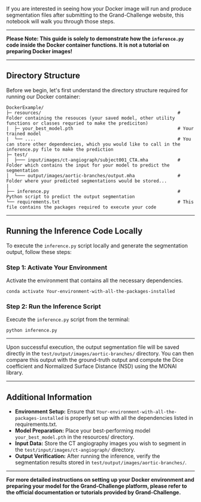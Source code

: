 If you are interested in seeing how your Docker image will run and produce segmentation files after submitting to the Grand-Challenge website, this notebook will walk you through those steps.

---

**Please Note: This guide is solely to demonstrate how the `inference.py` code inside the Docker container functions. It is not a tutorial on preparing Docker images!**

---

## Directory Structure

Before we begin, let's first understand the directory structure required for running our Docker container:


```
DockerExample/
├─ resources/                                                   # Folder containing the resouces (your saved model, other utility functions or classes requried to make the prediciton)
|  ├─ your_best_model.pth                                       # Your trained model
|  └── ....                                                     # You can store other dependencies, which you would like to call in the inference.py file to make the prediction
├─ test/
|  ├─── input/images/ct-angiograph/subject001_CTA.mha           # Folder which contains the input for your model to predict the segmentation
│  └─── output/images/aortic-branches/output.mha                # Folder where your predicted segmentations would be stored...
|
├── inference.py                                                # Python script to predict the output segmentation
└── requirements.txt                                            # This file contains the packages required to execute your code              
```

---

## Running the Inference Code Locally

To execute the `inference.py` script locally and generate the segmentation output, follow these steps:

### Step 1: Activate Your Environment

Activate the environment that contains all the necessary dependencies.

```
conda activate Your-environment-with-all-the-packages-installed
```

### Step 2: Run the Inference Script

Execute the `inference.py` script from the terminal:
```
python inference.py
```
---

Upon successful execution, the output segmentation file will be saved directly in the `test/output/images/aortic-branches/` directory. You can then compare this output with the ground-truth output and compute the Dice coefficient and Normalized Surface Distance (NSD) using the MONAI library.

---

## Additional Information

- **Environment Setup:** Ensure that `Your-environment-with-all-the-packages-installed` is properly set up with all the dependencies listed in requirements.txt.
- **Model Preparation:** Place your best-performing model `your_best_model.pth` in the resources/ directory.
- **Input Data:** Store the CT angiography images you wish to segment in the `test/input/images/ct-angiograph/` directory.
- **Output Verification:** After running the inference, verify the segmentation results stored in `test/output/images/aortic-branches/`.

---
**For more detailed instructions on setting up your Docker environment and preparing your model for the Grand-Challenge platform, please refer to the official documentation or tutorials provided by Grand-Challenge.**
